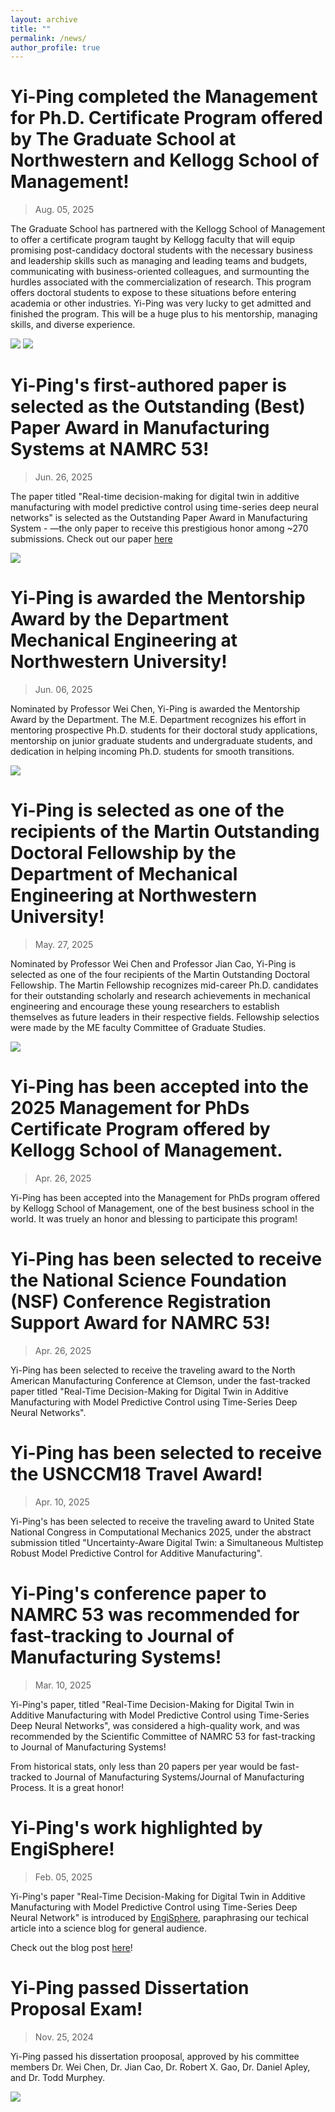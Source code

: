 ```yaml
---
layout: archive
title: ""
permalink: /news/
author_profile: true
---
```


Yi-Ping completed the Management for Ph.D. Certificate Program offered by The Graduate School at Northwestern and Kellogg School of Management!
=========

> Aug. 05, 2025

The Graduate School has partnered with the Kellogg School of Management to offer a certificate program taught by Kellogg faculty that will equip promising post-candidacy doctoral students with the necessary business and leadership skills such as managing and leading teams and budgets, communicating with business-oriented colleagues, and surmounting the hurdles associated with the commercialization of research. This program offers doctoral students to expose to these situations before entering academia or other industries. Yi-Ping was very lucky to get admitted and finished the program. This will be a huge plus to his mentorship, managing skills, and diverse experience. 


<img src="https://yiping514.github.io/chenyp.github.io/images/MFP.jpg">

<img src="https://yiping514.github.io/chenyp.github.io/images/MFP2.jpg">



Yi-Ping's first-authored paper is selected as the Outstanding (Best) Paper Award in Manufacturing Systems at NAMRC 53!
=========

> Jun. 26, 2025

The paper titled "Real-time decision-making for digital twin in additive manufacturing with model predictive control using time-series deep neural networks" is selected as the Outstanding Paper Award in Manufacturing System - —the only paper to receive this prestigious honor among ~270 submissions. Check out our paper [here](https://yiping514.github.io/chenyp.github.io/publications/2025-03-29-JMS-MPC_DED)


<img src="https://yiping514.github.io/chenyp.github.io/images/namrc_award.jpeg">



Yi-Ping is awarded the Mentorship Award by the Department Mechanical Engineering at Northwestern University!
=========

> Jun. 06, 2025

Nominated by Professor Wei Chen, Yi-Ping is awarded the Mentorship Award by the Department. The M.E. Department recognizes his effort in mentoring prospective Ph.D. students for their doctoral study applications, mentorship on junior graduate students and undergraduate students, and dedication in helping incoming Ph.D. students for smooth transitions. 

<img src="https://yiping514.github.io/chenyp.github.io/images/mentorship_award.JPG">


Yi-Ping is selected as one of the recipients of the Martin Outstanding Doctoral Fellowship by the Department of Mechanical Engineering at Northwestern University!
=========

> May. 27, 2025

Nominated by Professor Wei Chen and Professor Jian Cao, Yi-Ping is selected as one of the four recipients of the Martin Outstanding Doctoral Fellowship. The Martin Fellowship recognizes mid-career Ph.D. candidates for their outstanding scholarly and research achievements in mechanical engineering and encourage these young researchers to establish themselves as future leaders in their respective fields. Fellowship selectios were made by the ME faculty Committee of Graduate Studies. 

<img src="https://yiping514.github.io/chenyp.github.io/images/martin_fellowship.JPG">


Yi-Ping has been accepted into the 2025 Management for PhDs Certificate Program offered by Kellogg School of Management. 
=========

>Apr. 26, 2025

Yi-Ping has been accepted into the Management for PhDs program offered by Kellogg School of Management, one of the best business school in the world. It was truely an honor and blessing to participate this program!



Yi-Ping has been selected to receive the National Science Foundation (NSF) Conference Registration Support Award for NAMRC 53!
=========

>Apr. 26, 2025

Yi-Ping has been selected to receive the traveling award to the North American Manufacturing Conference at Clemson, under the fast-tracked paper titled "Real-Time Decision-Making for Digital Twin in Additive Manufacturing with Model Predictive Control using Time-Series Deep Neural Networks". 


Yi-Ping has been selected to receive the USNCCM18 Travel Award!
=========

>Apr. 10, 2025

Yi-Ping's has been selected to receive the traveling award to United State National Congress in Computational Mechanics 2025, under the abstract submission titled "Uncertainty-Aware Digital Twin: a Simultaneous Multistep Robust Model Predictive Control for Additive Manufacturing". 



Yi-Ping's conference paper to NAMRC 53 was recommended for fast-tracking to Journal of Manufacturing Systems!
========

> Mar. 10, 2025

Yi-Ping's paper, titled "Real-Time Decision-Making for Digital Twin in Additive Manufacturing with Model Predictive Control using Time-Series Deep Neural Networks", was considered a high-quality work, and was recommended by the Scientific Committee of NAMRC 53 for fast-tracking to Journal of Manufacturing Systems! 

From historical stats, only less than 20 papers per year would be fast-tracked to Journal of Manufacturing Systems/Journal of Manufacturing Process. It is a great honor!




Yi-Ping's work highlighted by EngiSphere!
=====

> Feb. 05, 2025

Yi-Ping's paper "Real-Time Decision-Making for Digital Twin in Additive Manufacturing with Model Predictive Control using Time-Series Deep Neural Network" is introduced by [EngiSphere](https://engisphere.com/), paraphrasing our techical article into a science blog for general audience. 

Check out the blog post [here](https://engisphere.com/real-time-smart-manufacturing-how-ai-and-digital-twins-are-revolutionizing-additive-manufacturing/)!




Yi-Ping passed Dissertation Proposal Exam!
=====

> Nov. 25, 2024

Yi-Ping passed his dissertation prooposal, approved by his committee members Dr. Wei Chen, Dr. Jian Cao, Dr. Robert X. Gao, Dr. Daniel Apley, and Dr. Todd Murphey. 

<img src="https://yiping514.github.io/chenyp.github.io/images/news_proposal.jpeg">
